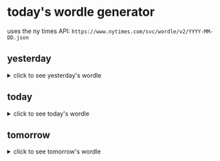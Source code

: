 # today's wordle generator

uses the ny times API: `https://www.nytimes.com/svc/wordle/v2/YYYY-MM-DD.json`

## yesterday

<details>
    <summary>click to see yesterday's wordle</summary>

    brass

</details>

## today

<details>
    <summary>click to see today's wordle</summary>

    harsh

</details>

## tomorrow

<details>
    <summary>click to see tomorrow's wordle</summary>

    broad

</details>
